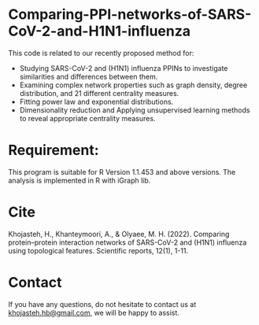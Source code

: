 # Comparing-PPI-networks-of-SARS-CoV-2-and-H1N1-influenza
 This code is related to our recently proposed method for:
- Studying SARS-CoV-2 and (H1N1) influenza PPINs to investigate similarities and differences between them.
- Examining complex network properties such as graph density, degree distribution, and 21 different centrality measures.
- Fitting power law and exponential distributions.
- Dimensionality reduction and Applying unsupervised learning methods to reveal appropriate centrality measures.

# Requirement:
This program is suitable for R Version 1.1.453 and above versions.
The analysis is implemented in R with iGraph lib.

# Cite
Khojasteh, H., Khanteymoori, A., & Olyaee, M. H. (2022). Comparing protein–protein interaction networks of SARS-CoV-2 and (H1N1) influenza using topological features. Scientific reports, 12(1), 1-11.

# Contact
If you have any questions, do not hesitate to contact us at khojasteh.hb@gmail.com, we will be happy to assist.
